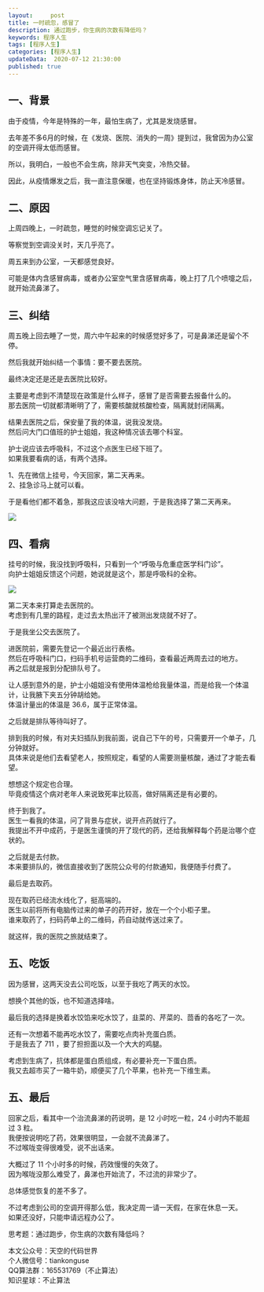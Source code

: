 ```yaml
---   
layout:     post  
title: 一时疏忽，感冒了  
description: 通过跑步，你生病的次数有降低吗？    
keywords: 程序人生  
tags: [程序人生]    
categories: [程序人生]  
updateData:  2020-07-12 21:30:00  
published: true  
---  
```



## 一、背景


由于疫情，今年是特殊的一年，最怕生病了，尤其是发烧感冒。  


去年差不多6月的时候，在《发烧、医院、消失的一周》提到过，我曾因为办公室的空调开得太低而感冒。  


所以，我明白，一般也不会生病，除非天气突变，冷热交替。  


因此，从疫情爆发之后，我一直注意保暖，也在坚持锻炼身体，防止天冷感冒。  


## 二、原因


上周四晚上，一时疏忽，睡觉的时候空调忘记关了。  


等察觉到空调没关时，天几乎亮了。  


周五来到办公室，一天都感觉良好。  


可能是体内含感冒病毒，或者办公室空气里含感冒病毒，晚上打了几个喷嚏之后，就开始流鼻涕了。  


## 三、纠结 


周五晚上回去睡了一觉，周六中午起来的时候感觉好多了，可是鼻涕还是留个不停。  


然后我就开始纠结一个事情：要不要去医院。  


最终决定还是还是去医院比较好。  


主要是考虑到不清楚现在政策是什么样子，感冒了是否需要去报备什么的。  
那去医院一切就都清晰明了了，需要核酸就核酸检查，隔离就封闭隔离。  


结果去医院之后，保安量了我的体温，说我没发烧。  
然后问大门口值班的护士姐姐，我这种情况该去哪个科室。  


护士说应该去呼吸科，不过这个点医生已经下班了。  
如果我要看病的话，有两个选择。  


1、先在微信上挂号，今天回家，第二天再来。  
2、挂急诊马上就可以看。  


于是看他们都不着急，那我这应该没啥大问题，于是我选择了第二天再来。  


![](//res2020.tiankonguse.com/images/2020/07/12/001.png)  


## 四、看病  


挂号的时候，我没找到呼吸科，只看到一个“呼吸与危重症医学科门诊”。  
向护士姐姐反馈这个问题，她说就是这个，那是呼吸科的全称。  



![](//res2020.tiankonguse.com/images/2020/07/12/001.png)  


第二天本来打算走去医院的。  
考虑到有几里的路程，走过去太热出汗了被测出发烧就不好了。  


于是我坐公交去医院了。  


进医院前，需要先登记一个最近出行表格。  
然后在呼吸科门口，扫码手机号运营商的二维码，查看最近两周去过的地方。  
再之后就是报到分配排队号了。  


让人感到意外的是，护士小姐姐没有使用体温枪给我量体温，而是给我一个体温计，让我腋下夹五分钟胡给她。  
体温计量出的体温是 36.6，属于正常体温。  


之后就是排队等待叫好了。  


排到我的时候，有对夫妇插队到我前面，说自己下午的号，只需要开一个单子，几分钟就好。  
具体来说是他们去看望老人，按照规定，看望的人需要测量核酸，通过了才能去看望。  


想想这个规定也合理。  
毕竟疫情这个病对老年人来说致死率比较高，做好隔离还是有必要的。  


终于到我了。  
医生一看我的体温，问了背景与症状，说开点药就行了。  
我提出不开中成药，于是医生谨慎的开了现代的药，还给我解释每个药是治哪个症状的。  


之后就是去付款。  
本来要排队的，微信直接收到了医院公众号的付款通知，我便随手付费了。  


最后是去取药。  


现在取药已经流水线化了，挺高端的。  
医生以前将所有电脑传过来的单子的药开好，放在一个个小柜子里。  
谁来取药了，扫码药单上的二维码，药自动就传送过来了。  


就这样，我的医院之旅就结束了。  


## 五、吃饭  


因为感冒，这两天没去公司吃饭，以至于我吃了两天的水饺。  


想换个其他的饭，也不知道选择啥。  


最后我的选择是换着水饺馅来吃水饺了，韭菜的、芹菜的、茴香的各吃了一次。  


还有一次想着不能再吃水饺了，需要吃点肉补充蛋白质。  
于是我去了 711 ，要了担担面以及一个大大的鸡腿。  


考虑到生病了，抗体都是蛋白质组成，有必要补充一下蛋白质。  
我又去超市买了一箱牛奶，顺便买了几个苹果，也补充一下维生素。  


## 五、最后  


回家之后，看其中一个治流鼻涕的药说明，是 12 小时吃一粒，24 小时内不能超过 3 粒。  
我便按说明吃了药，效果很明显，一会就不流鼻涕了。  
不过喉咙变得很难受，说不出话来。  


大概过了 11 个小时多的时候，药效慢慢的失效了。  
因为喉咙没那么难受了，鼻涕也开始流了，不过流的非常少了。  


总体感觉恢复的差不多了。  


不过考虑到公司的空调开得那么低，我决定周一请一天假，在家在休息一天。  
如果还没好，只能申请远程办公了。  


思考题：通过跑步，你生病的次数有降低吗？  



本文公众号：天空的代码世界  
个人微信号：tiankonguse  
QQ算法群：165531769（不止算法）  
知识星球：不止算法  

